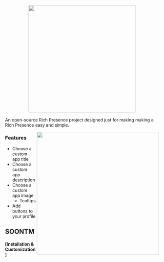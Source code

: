 <h3 align="center"><img src="https://ur.red-panda.red/XyuGzz4-Z.svg" width="350px"></h3

An open-source Rich Presence project designed just for making making a Rich Presence easy and simple.

<img src="https://ur.red-panda.red/JVIRc4MN4.png" width="400px" align="right">

### Features
- Choose a custom app title
- Choose a custom app description
- Choose a custom app image
	- Tooltips
- Add buttons to your profile

## SOONTM
#### [Installation & Customization]
